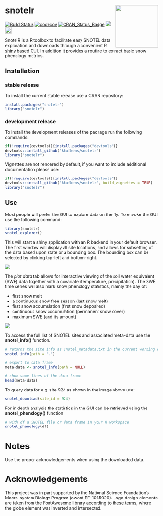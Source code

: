 # snotelr <a href='https://khufkens.github.io/snotelr/'><img src='https://github.com/khufkens/snotelr/raw/master/snotelr-logo.png' align="right" height="139" /></a>

[![Build Status](https://travis-ci.org/khufkens/snotelr.svg?branch=master)](https://travis-ci.org/khufkens/snotelr)
[![codecov](https://codecov.io/gh/khufkens/snotelr/branch/master/graph/badge.svg)](https://codecov.io/gh/khufkens/snotelr)
[![CRAN\_Status\_Badge](https://www.r-pkg.org/badges/version/snotelr)](https://cran.r-project.org/package=snotelr)
[![](https://cranlogs.r-pkg.org/badges/grand-total/snotelr)](https://cran.r-project.org/package=snotelr)
<a href="https://www.buymeacoffee.com/H2wlgqCLO" target="_blank"><img src="https://www.buymeacoffee.com/assets/img/custom_images/orange_img.png" alt="Buy Me A Coffee" height="21px" ></a>

SnotelR is a R toolbox to facilitate easy SNOTEL data exploration and downloads through a convenient R [shiny](http://shiny.rstudio.com/) based GUI. In addition it provides a routine to extract basic snow phenology metrics.

## Installation

### stable release

To install the current stable release use a CRAN repository:

```r
install.packages("snotelr")
library("snotelr")
```

### development release

To install the development releases of the package run the following
commands:

```r
if(!require(devtools)){install.packages("devtools")}
devtools::install_github("khufkens/snotelr")
library("snotelr")
```

Vignettes are not rendered by default, if you want to include additional
documentation please use:

```r
if(!require(devtools)){install.packages("devtools")}
devtools::install_github("khufkens/snotelr", build_vignettes = TRUE)
library("snotelr")
```

## Use

Most people will prefer the GUI to explore data on the fly. To envoke the GUI use the following command:

```r
library(snotelr)
snotel_explorer()
```

This will start a shiny application with an R backend in your default browser. The first window will display all site locations, and allows for subsetting of the data based upon state or a bounding box. The bounding box can be selected by clicking top-left and bottom-right.

![](https://github.com/khufkens/snotelr/raw/master/docs/map.png)

The *plot data* tab allows for interactive viewing of the soil water equivalent (SWE) data together with a covariate (temperature, precipitation). The SWE time series will also mark snow phenology statistics, mainly the day of:

- first snow melt
- a continuous snow free season (last snow melt)
- first snow accumulation (first snow deposited)
- continuous snow accumulation (permanent snow cover)
- maximum SWE (and its amount)

![](https://github.com/khufkens/snotelr/raw/master/docs/time_series.png)

To access the full list of SNOTEL sites and associated meta-data use the **snotel_info()** function.

```r
# returns the site info as snotel_metadata.txt in the current working directory
snotel_info(path = ".") 

# export to data frame
meta-data <- snotel_info(path = NULL) 

# show some lines of the data frame
head(meta-data)
```

To query data for e.g. site 924 as shown in the image above use:

```r
snotel_download(site_id = 924)
```

For in depth analysis the statistics in the GUI can be retrieved using the **snotel_phenology()** function

```r
# with df a SNOTEL file or data frame in your R workspace
snotel_phenology(df)
```

# Notes
Use the proper acknowledgements when using the downloaded data.

# Acknowledgements

This project was in part supported by the National Science Foundation’s Macro-system Biology Program (award EF-1065029). Logo design elements are taken from the FontAwesome library according to [these terms](https://fontawesome.com/license), where the globe element was inverted and intersected.

